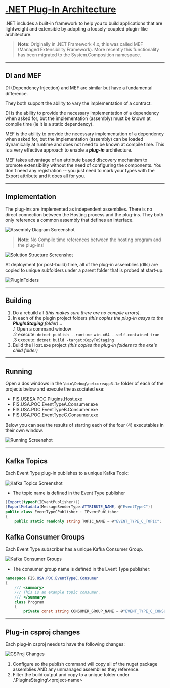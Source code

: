 ﻿# [.NET Plug-In Architecture](https://github.com/TomBruns/DotNetCorePlugins)

.NET includes a built-in framework to help you to build applications that are lightweight and extensible by adopting a loosely-coupled plugin-like architecture.

> **Note**: Originally in .NET Framework 4.x, this was called MEF (Managed Extensibility Framework).  More recently this functionality has been migrated to the System.Composition namespace.

---
## DI and MEF

DI (Dependency Injection) and MEF are similar but have a fundamental difference.

They both support the ability to vary the implementation of a contract.

DI is the ability to provide the necessary implementation of a dependency when asked for, but the implementation (assembly) must be known at compile time (ie it is a static dependency).

MEF is the ability to provide the necessary implementation of a dependency when asked for, but the implementation (assembly) can be loaded dynamically at runtime and does not need to be known at compile time.  This is a very effective approach to enable a ***plug-in*** architecture.

MEF takes advantage of an attribute based discovery mechanism to promote extensibility without the need of configuring the components. You don't need any registration -- you just need to mark your types with the Export attribute and it does all for you. 

---
## Implementation

The plug-ins are implemented as independent assemblies.  There is no direct connection between the Hosting process and the plug-ins.  They both only reference a common assembly that defines an interface.

![Assembly Diagram Screenshot](images/assemblies2.jpg?raw=true)

> **Note**: No Compile time references between the hosting program and the plug-ins! 

![Solution Structure Screenshot](images/solutionstructure.jpg?raw=true)

At deployment (or post-build) time, all of the plug-in assemblies (dlls) are copied to unique subfolders under a parent folder that is probed at start-up.

![PlugInFolders](images/pluginfolders.jpg?raw=true)

---
## Building

1. Do a rebuild all *(this makes sure there are no compile errors)*.
2. In each of the plugin project folders *(this copies the plug-in assys to the **PlugInStaging** folder)*...  
  .1 Open a command window  
  .2 execute: `dotnet publish --runtime win-x64 --self-contained true`  
  .3 execute: `dotnet build -target:CopyToStaging`  
3. Build the Host.exe project *(this copies the plug-in folders to the exe's child folder)*
---
## Running

Open a dos windows in the `\bin\Debug\netcoreapp3.1>` folder of each of the projects below and execute the associated exe:
* FIS.USESA.POC.Plugins.Host.exe
* FIS.USA.POC.EventTypeA.Consumer.exe
* FIS.USA.POC.EventTypeB.Consumer.exe
* FIS.USA.POC.EventTypeC.Consumer.exe

Below you can see the results of starting each of the four (4) executables in their own window.


![Running Screenshot](images/running.jpg?raw=true)

---
## Kafka Topics

Each Event Type plug-in publishes to a unique Kafka Topic:

![Kafka Topics Screenshot](images/kafkatopics.jpg?raw=true)

* The topic name is defined in the Event Type publisher
```csharp
[Export(typeof(IEventPublisher))]
[ExportMetadata(MessageSenderType.ATTRIBUTE_NAME, @"EventTypeC")]
public class EventTypeCPublisher : IEventPublisher
{
    public static readonly string TOPIC_NAME = @"EVENT_TYPE_C_TOPIC";
```
## Kafka Consumer Groups
Each Event Type subscriber has a unique Kafka Consumer Group.

![Kafka Consumer Groups](images/kafkaconsumergroups.jpg?raw=true)

* The consumer group name is defined in the Event Type publisher:

```csharp
namespace FIS.USA.POC.EventTypeC.Consumer
{
    /// <summary>
    /// This is an example topic consumer.
    /// </summary>
    class Program
    {
        private const string CONSUMER_GROUP_NAME = @"EVENT_TYPE_C_CONSUMER_GROUP";
```
---
## Plug-in csproj changes

Each plug-in csproj needs to have the following changes:

![CSProj Changes](images/plugincsprojchgs.jpg?raw=true)

1. Configure so the publish command will copy all of the nuget package assemblies AND any unmanaged assemblies they reference.
2. Filter the build output and copy to a unique folder under .\PluginsStaging\\\<project-name>